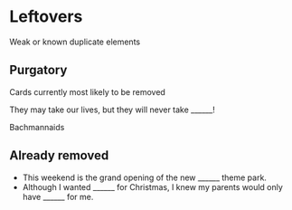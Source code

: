 # Leftovers
Weak or known duplicate elements

## Purgatory
Cards currently most likely to be removed

They may take our lives, but they will never take ______!

Bachmannaids

## Already removed

- This weekend is the grand opening of the new ______ theme park.
- Although I wanted ______ for Christmas, I knew my parents would only have ______ for me.

